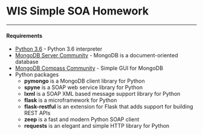 # WIS Simple SOA Homework
---

#### Requirements

* [Python 3.6](https://www.python.org/downloads/) - Python 3.6 interpreter
* [MongoDB Server Community](https://www.mongodb.com/download-center/community) - MongoDB is a document-oriented database
* [MongoDB Compass Community](https://www.mongodb.com/download-center/compass?jmp=hero) - Simple GUI for MongoDB
* Python packages
    * __pymongo__ is a MongoDB client library for Python
    * __spyne__ is a SOAP web service library for Python
    * __lxml__ is a SOAP XML based message support library for Python
    * __flask__ is a microframework for Python
    * __flask-restful__ is an extension for Flask that adds support for building REST APIs
    * __zeep__ is a fast and modern Python SOAP client
    * __requests__ is an elegant and simple HTTP library for Python